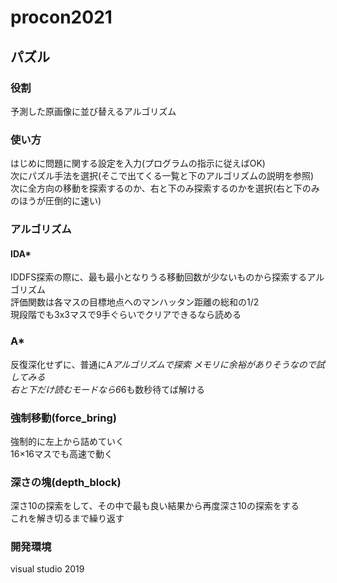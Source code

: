 # procon2021

## パズル
### 役割
予測した原画像に並び替えるアルゴリズム

### 使い方
はじめに問題に関する設定を入力(プログラムの指示に従えばOK)  
次にパズル手法を選択(そこで出てくる一覧と下のアルゴリズムの説明を参照)  
次に全方向の移動を探索するのか、右と下のみ探索するのかを選択(右と下のみのほうが圧倒的に速い)  

### アルゴリズム
#### IDA*
IDDFS探索の際に、最も最小となりうる移動回数が少ないものから探索するアルゴリズム  
評価関数は各マスの目標地点へのマンハッタン距離の総和の1/2  
現段階でも3x3マスで9手ぐらいでクリアできるなら読める    

### A*
反復深化せずに、普通にA*アルゴリズムで探索
メモリに余裕がありそうなので試してみる  
右と下だけ読むモードなら6*6も数秒待てば解ける  

### 強制移動(force_bring)
強制的に左上から詰めていく  
16×16マスでも高速で動く  

### 深さの塊(depth_block)
深さ10の探索をして、その中で最も良い結果から再度深さ10の探索をする  
これを解き切るまで繰り返す

### 開発環境
visual studio 2019
